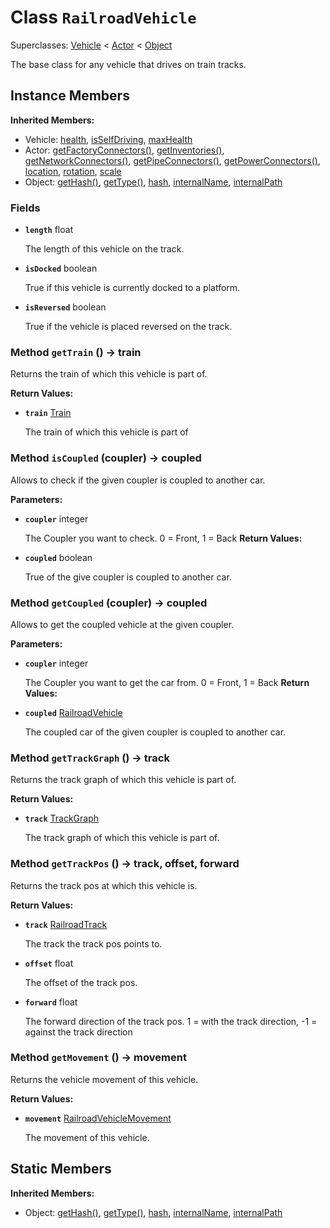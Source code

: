 # Class <code>RailroadVehicle</code>

Superclasses: <a href="Vehicle.md">Vehicle</a> < <a href="Actor.md">Actor</a> < <a href="Object.md">Object</a>

The base class for any vehicle that drives on train tracks.
## Instance Members
<b>Inherited Members:</b>
- Vehicle: <a href="Vehicle.md#health">health</a>, <a href="Vehicle.md#isSelfDriving">isSelfDriving</a>, <a href="Vehicle.md#maxHealth">maxHealth</a>
- Actor: <a href="Actor.md#getFactoryConnectors">getFactoryConnectors()</a>, <a href="Actor.md#getInventories">getInventories()</a>, <a href="Actor.md#getNetworkConnectors">getNetworkConnectors()</a>, <a href="Actor.md#getPipeConnectors">getPipeConnectors()</a>, <a href="Actor.md#getPowerConnectors">getPowerConnectors()</a>, <a href="Actor.md#location">location</a>, <a href="Actor.md#rotation">rotation</a>, <a href="Actor.md#scale">scale</a>
- Object: <a href="Object.md#getHash">getHash()</a>, <a href="Object.md#getType">getType()</a>, <a href="Object.md#hash">hash</a>, <a href="Object.md#internalName">internalName</a>, <a href="Object.md#internalPath">internalPath</a>
### Fields
- <code><b>length</b></code> float

  The length of this vehicle on the track.
- <code><b>isDocked</b></code> boolean

  True if this vehicle is currently docked to a platform.
- <code><b>isReversed</b></code> boolean

  True if the vehicle is placed reversed on the track.
### Method <code>getTrain</code> () → train
Returns the train of which this vehicle is part of.

<b>Return Values:</b>

- <code><b>train</b></code> <a href="Train.md">Train</a>

  The train of which this vehicle is part of
### Method <code>isCoupled</code> (coupler) → coupled
Allows to check if the given coupler is coupled to another car.

<b>Parameters:</b>

- <code><b>coupler</b></code> integer

  The Coupler you want to check. 0 = Front, 1 = Back
<b>Return Values:</b>

- <code><b>coupled</b></code> boolean

  True of the give coupler is coupled to another car.
### Method <code>getCoupled</code> (coupler) → coupled
Allows to get the coupled vehicle at the given coupler.

<b>Parameters:</b>

- <code><b>coupler</b></code> integer

  The Coupler you want to get the car from. 0 = Front, 1 = Back
<b>Return Values:</b>

- <code><b>coupled</b></code> <a href="RailroadVehicle.md">RailroadVehicle</a>

  The coupled car of the given coupler is coupled to another car.
### Method <code>getTrackGraph</code> () → track
Returns the track graph of which this vehicle is part of.

<b>Return Values:</b>

- <code><b>track</b></code> <a href="../structs/TrackGraph.md">TrackGraph</a>

  The track graph of which this vehicle is part of.
### Method <code>getTrackPos</code> () → track, offset, forward
Returns the track pos at which this vehicle is.

<b>Return Values:</b>

- <code><b>track</b></code> <a href="RailroadTrack.md">RailroadTrack</a>

  The track the track pos points to.
- <code><b>offset</b></code> float

  The offset of the track pos.
- <code><b>forward</b></code> float

  The forward direction of the track pos. 1 = with the track direction, -1 = against the track direction
### Method <code>getMovement</code> () → movement
Returns the vehicle movement of this vehicle.

<b>Return Values:</b>

- <code><b>movement</b></code> <a href="RailroadVehicleMovement.md">RailroadVehicleMovement</a>

  The movement of this vehicle.
## Static Members
<b>Inherited Members:</b>
- Object: <a href="Object.md#getHash">getHash()</a>, <a href="Object.md#getType">getType()</a>, <a href="Object.md#hash">hash</a>, <a href="Object.md#internalName">internalName</a>, <a href="Object.md#internalPath">internalPath</a>